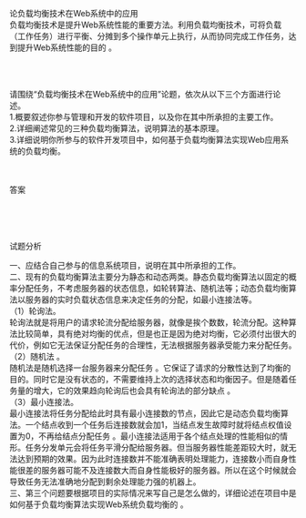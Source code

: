 <div class="detail lh2"><p>论负载均衡技术在Web系统中的应用<br/>负载均衡技术是提升Web系统性能的重要方法。利用负载均衡技术，可将负载（工作任务）进行平衡、分摊到多个操作单元上执行，从而协同完成工作任务，达到提升Web系统性能的目的 。<br/></p><br/><br/><p>请围绕“负载均衡技术在Web系统中的应用”论题，依次从以下三个方面进行论述。<br/>1.概要叙述你参与管理和开发的软件项目，以及你在其中所承担的主要工作。<br/>2.详细阐述常见的三种负载均衡算法，说明算法的基本原理。<br/>3.详细说明你所参与的软件开发项目中，如何基于负载均衡算法实现Web应用系统的负载均衡。<br/></p><br/><br/>答案<br/><p><br/></p><br/><br/>试题分析<br/><p>一、应结合自己参与的信息系统项目，说明在其中所承担的工作。<br/>二、现有的负载均衡算法主要分为静态和动态两类。静态负载均衡算法以固定的概率分配任务，不考虑服务器的状态信息，如轮转算法、随机法等；动态负载均衡算法以服务器的实时负载状态信息来决定任务的分配，如最小连接法等。<br/>（1）轮询法。<br/>轮询法就是将用户的请求轮流分配给服务器，就像是挨个数数，轮流分配。这种算法比较简单，具有绝对均衡的优点，但是也正是因为绝对均衡，它必须付出很大的代价，例如它无法保证分配任务的合理性，无法根据服务器承受能力来分配任务。<br/>（2）随机法 。<br/>随机法是随机选择一台服务器来分配任务 。它保证了请求的分散性达到了均衡的目的。同时它是没有状态的，不需要维持上次的选择状态和均衡因子。但是随着任务量的增大，它的效果趋向轮询后也会具有轮询法的部分缺点 。<br/>（3）最小连接法。<br/>最小连接法将任务分配给此时具有最小连接数的节点，因此它是动态负载均衡算法。一个结点收到一个任务后连接数就会加1，当结点发生故障时就将结点权值设置为0，不再给结点分配任务 。最小连接法适用于各个结点处理的性能相似的情形。任务分发单元会将任务平滑分配给服务器。但当服务器性能差距较大时，就无法达到预期的效果。因为此时连接数并不能准确表明处理能力，连接数小而自身性能很差的服务器可能不及连接数大而自身性能极好的服务器。所以在这个时候就会导致任务无法准确地分配到剩余处理能力强的机器上。<br/>三、第三个问题要根据项目的实际情况来写自己是怎么做的，详细论述在项目中是如何基于负载均衡算法实现Web系统负载均衡的 。<br/></p></div>